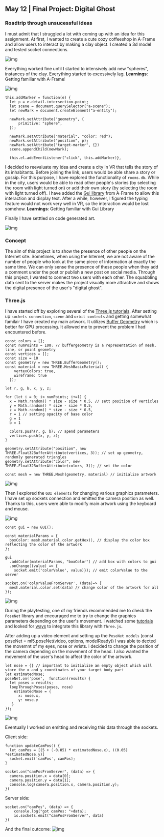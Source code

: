 ## May 12 | Final Project: Digital Ghost

### Roadtrip through unsucessful ideas

I must admit that I struggled a lot with coming up with an idea for this assignment. At first, I wanted to create a cute cozy coffeeshop in A-Frame and allow users to interact by making a clay object. I created a 3d model and tested socket connections.

![img](https://github.com/martapienkosz/glitchify/blob/main/dcmt/coffe.png)

Everything worked fine until I started to intensively add new "spheres", instances of the clay. Everything started to excessively lag. **Learnings**: Getting familiar with A-Frame!

![img](https://github.com/martapienkosz/glitchify/blob/main/dcmt/clay.png)

```
this.addMarker = function(e) {
  let p = e.detail.intersection.point;
  let scene = document.querySelector("a-scene");
  let newMark = document.createElement("a-entity");

  newMark.setAttribute("geometry", {
      primitive: "sphere",
  });

  newMark.setAttribute("material", "color: red");
  newMark.setAttribute("position", p);
  newMark.setAttribute("target-marker", {})
  scene.appendChild(newMark);
  
  this.el.addEventListener("click", this.addMarker)},
```

I decided to reevaluate my idea and create a city in VR that tells the story of its inhabitants. Before joining the link, users would be able share a story or gossip. For this purpose, I have explored the functionality of `rooms.db`. While in the city, users would be able to read other people's stories (by selecting the room with light turned on) or add their own story (by selecting the room with light turned off). I have added the [Gui library](https://rdub80.github.io/aframe-gui/) from A-Frame to allow this interaction and display text. After a while, however, I figured the typing feature would not work very well in VR, so the interaction would be lost somehow. **Learnings**: Getting familiar with Gui Library

Finally I have setttled on code generated art.

![img](https://github.com/martapienkosz/glitchify/blob/main/dcmt/aframe.png)


### Concept

The aim of this project is to show the presence of other people on the Internet site. Sometimes, when using the Internet, we are not aware of the number of people who look at the same piece of information at exactly the same time. We can only sense the presence of these people when they add a comment under the post or publish a new post on social media. Through this project, I wanted to connect two users with each other. The squabbling data sent to the server makes the project visually more attractive and shows the digital presence of the user's "digital ghost".


### Three.js

I have started off by exploring several of the [Three.js tutorials](https://www.youtube.com/watch?v=V4piptMZ_C4&t=93s). After setting up `sockets connection`, `scene` and `orbit controls` and getting somewhat familair I have created my main artwork. It utilizes [Buffer Geometry](https://threejs.org/docs/#api/en/core/BufferGeometry) which is better for GPU processing. It allowed me to prevent the problem I had encountered before.

```
const colors = [];
const numPoints = 100; // buffergeometry is a representation of mesh, line, or point geometry
const vertices = [];
const size = 10
const geometry = new THREE.BufferGeometry();
const material = new THREE.MeshBasicMaterial( {
    vertexColors: true,
    wireframe: true
  });

let r, g, b, x, y, z;

for (let i = 0; i< numPoints; i+=1) {
  x = Math.random() * size - size * 0.5, // sett position of verticles
  y = Math.random() * size - size * 0.5,
  z = Math.random() * size - size * 0.5,
  r = 1 // setting opacity of base color
  g = 1
  b = 1

  colors.push(r, g, b); // apend parameters
  vertices.push(x, y, z);
}

geometry.setAttribute("position", new THREE.Float32BufferAttribute(vertices, 3)); // set up geometry, randomly generated triangles
geometry.setAttribute("color", new THREE.Float32BufferAttribute(colors, 3)); // set the color

const mesh = new THREE.Mesh(geometry, material) // initialize artwork
```

![img](https://github.com/martapienkosz/glitchify/blob/main/dcmt/artwork.png)

Then I explored the `GUI elements` for changing various graphics parameters. I have set up sockets connection and emitted the camera position as well. Thanks to this, users were able to modify main artwork using the keyboard and mouse.

![img](https://github.com/martapienkosz/glitchify/blob/main/dcmt/gui.png)


```
const gui = new GUI(); 

const materialParams = {
  boxColor: mesh.material.color.getHex(), // display the color box reflecting the color of the artwork
};

gui
  .addColor(materialParams, "boxColor") // add box with colors to gui
  .onChange((value) => {
    socket.emit('colorValue', value)}); // emit colorValue to the server
    
socket.on('colorValueFromServer', (data)=> {
  mesh.material.color.set(data) // change color of the artwork for all
});
```

![img](https://github.com/martapienkosz/glitchify/blob/main/dcmt/scale.gif)

During the playtesting, one of my friends recommended me to check the `PoseNet` library and encouraged me to try to change the graphics parameters depending on the user's movement. I watched some [tutorials]((https://www.youtube.com/watch?v=OIo-DIOkNVg&t=601s)) and looked for [ways](https://annakap.medium.com/integrating-ml5-js-posenet-model-with-three-js-b19710e2862b) to integrate this library with `Three.js`.

After adding up a video element and setting up the `PoseNet models` (const poseNet = ml5.poseNet(video, options, modelReady)) I was able to dected the movemnt of my eyes, nose or wrists. I decided to change the position of the camera depending on the movement of the head. I also wanted the movement of the user's head to affect the color of the artwork.


```
let nose = {} // important to initialize an empty object which will store the x and y coordinates of your target body part
let estimatedNose;
poseNet.on('pose',  function(results) {
  let poses = results;
  loopThroughPoses(poses, nose)
    estimatedNose = {
      x: nose.x,
      y: nose.y
   }
});
```

![img](https://github.com/martapienkosz/glitchify/blob/main/dcmt/video.png)

Eventually I worked on emitting and receiving this data through the sockets.

Client side:

```
function updateCamPos() {
  let camPos = [(5 + (-0.05) * estimatedNose.x), ((0.05) *estimatedNose.y)]
  socket.emit('camPos', camPos);
}

socket.on("camPosFromServer", (data) => {
  camera.position.x = data[0];
  camera.position.y = data[1];
  console.log(camera.position.x, camera.position.y);
})
```

Server side:

```
socket.on("camPos", (data) => {
    console.log("got camPos: "+data);
    io.sockets.emit("camPosFromServer", data)
})
```

And the final outcome:
![img](https://github.com/martapienkosz/glitchify/blob/main/dcmt/final.gif)
